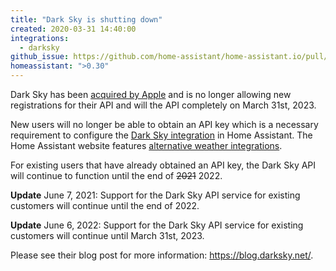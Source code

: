 ```yaml
---
title: "Dark Sky is shutting down"
created: 2020-03-31 14:40:00
integrations:
  - darksky
github_issue: https://github.com/home-assistant/home-assistant.io/pull/12591
homeassistant: ">0.30"
---
```


Dark Sky has been [acquired by Apple](https://blog.darksky.net/dark-sky-has-a-new-home/) and is no longer allowing new registrations for their API and will the API completely on March 31st, 2023.

New users will no longer be able to obtain an API key which is a necessary requirement to configure the [Dark Sky integration](https://www.home-assistant.io/integrations/weather.darksky/) in Home Assistant. The Home Assistant website features [alternative weather integrations](https://www.home-assistant.io/integrations/#weather).

For existing users that have already obtained an API key, the Dark Sky API will continue to function until the end of ~~2021~~ 2022.

**Update** June 7, 2021: Support for the Dark Sky API service for existing customers will continue until the end of 2022.

**Update** June 6, 2022: Support for the Dark Sky API service for existing customers will continue until March 31st, 2023.

Please see their blog post for more information: https://blog.darksky.net/.
